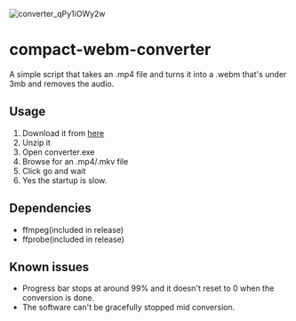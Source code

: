 
![converter_qPy1iOWy2w](https://github.com/iaxx/compact-webm-converter/assets/13745514/b173ffcd-28c3-40ab-a855-5c24e6861c9b)

# compact-webm-converter

A simple script that takes an .mp4 file and turns it into a .webm that's under 3mb and removes the audio.

Usage
-----
1. Download it from [here](https://github.com/iaxx/3mb-webm-converter/releases)
2. Unzip it
3. Open converter.exe
4. Browse for an .mp4/.mkv file
5. Click go and wait
6. Yes the startup is slow. 

Dependencies 
-----
- ffmpeg(included in release)
- ffprobe(included in release)

Known issues
-----
- Progress bar stops at around 99% and it doesn't reset to 0 when the conversion is done. 
- The software can't be gracefully stopped mid conversion.
